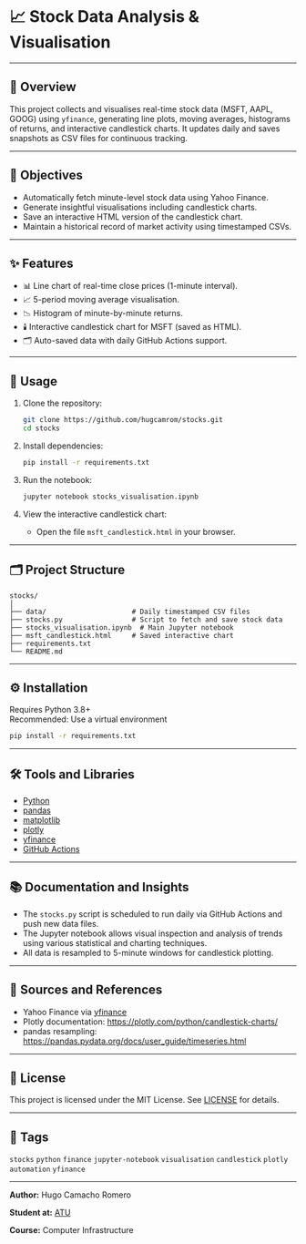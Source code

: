 # 📈 Stock Data Analysis & Visualisation

---

## 🧭 Overview

This project collects and visualises real-time stock data (MSFT, AAPL, GOOG) using `yfinance`, generating line plots, moving averages, histograms of returns, and interactive candlestick charts. It updates daily and saves snapshots as CSV files for continuous tracking.

---

## 🎯 Objectives

- Automatically fetch minute-level stock data using Yahoo Finance.
- Generate insightful visualisations including candlestick charts.
- Save an interactive HTML version of the candlestick chart.
- Maintain a historical record of market activity using timestamped CSVs.

---

## ✨ Features

- 📊 Line chart of real-time close prices (1-minute interval).
- 📈 5-period moving average visualisation.
- 📉 Histogram of minute-by-minute returns.
- 🕯️ Interactive candlestick chart for MSFT (saved as HTML).
- 🗂️ Auto-saved data with daily GitHub Actions support.

---

## 🧪 Usage

1. Clone the repository:
   ```bash
   git clone https://github.com/hugcamrom/stocks.git
   cd stocks
   ```

2. Install dependencies:
   ```bash
   pip install -r requirements.txt
   ```

3. Run the notebook:
   ```bash
   jupyter notebook stocks_visualisation.ipynb
   ```

4. View the interactive candlestick chart:
   - Open the file `msft_candlestick.html` in your browser.

---

## 🗂️ Project Structure

```
stocks/
│
├── data/                     # Daily timestamped CSV files
├── stocks.py                 # Script to fetch and save stock data
├── stocks_visualisation.ipynb  # Main Jupyter notebook
├── msft_candlestick.html     # Saved interactive chart
├── requirements.txt
└── README.md
```

---

## ⚙️ Installation

Requires Python 3.8+  
Recommended: Use a virtual environment

```bash
pip install -r requirements.txt
```

---

## 🛠️ Tools and Libraries

- [Python](https://www.python.org/)
- [pandas](https://pandas.pydata.org/)
- [matplotlib](https://matplotlib.org/)
- [plotly](https://plotly.com/)
- [yfinance](https://pypi.org/project/yfinance/)
- [GitHub Actions](https://docs.github.com/en/actions)

---

## 📚 Documentation and Insights

- The `stocks.py` script is scheduled to run daily via GitHub Actions and push new data files.
- The Jupyter notebook allows visual inspection and analysis of trends using various statistical and charting techniques.
- All data is resampled to 5-minute windows for candlestick plotting.

---

## 📡 Sources and References

- Yahoo Finance via [yfinance](https://pypi.org/project/yfinance/)
- Plotly documentation: https://plotly.com/python/candlestick-charts/
- pandas resampling: https://pandas.pydata.org/docs/user_guide/timeseries.html

---

## 🪪 License

This project is licensed under the MIT License. See [LICENSE](LICENSE) for details.

---

## 🔖 Tags

`stocks` `python` `finance` `jupyter-notebook` `visualisation` `candlestick` `plotly` `automation` `yfinance`

---

**Author:** Hugo Camacho Romero  

**Student at:** [ATU](https://www.atu.ie/)

**Course:** Computer Infrastructure
